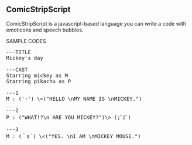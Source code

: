 
ComicStripScript
---

ComicStripScript is a javascript-based language you can write a code with emoticons and speech bubbles.

SAMPLE CODES
<pre>
---TITLE
Mickey's day

---CAST
Starring mickey as M
Starring pikachu as P

---1
M : ('-') \<("HELLO \nMY NAME IS \nMICKEY.")

---2
P : ("WHAT!?\n ARE YOU MICKEY?")\> (;ﾟﾛﾟ)

---3
M : (｀ε´) \<("YES. \nI AM \nMICKEY MOUSE.")
</pre>